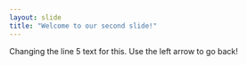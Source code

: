 ```yaml
---
layout: slide
title: "Welcome to our second slide!"
---
```

Changing the line 5 text for this.
Use the left arrow to go back!

